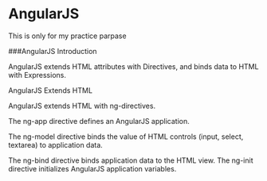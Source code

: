 # AngularJS
This is only for my practice parpase


###AngularJS Introduction

AngularJS extends HTML attributes with Directives, and binds data to HTML with Expressions.

AngularJS Extends HTML

AngularJS extends HTML with ng-directives.

The ng-app directive defines an AngularJS application.

The ng-model directive binds the value of HTML controls (input, select, textarea) to application data.

The ng-bind directive binds application data to the HTML view.
The ng-init directive initializes AngularJS application variables.

